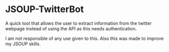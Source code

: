 # JSOUP-TwitterBot
A quick tool that allows the user to extract information from the twitter webpage instead of using the API as this needs authentication.

I am not responsible of any use given to this. Also this was made to improve my JSOUP skills.

